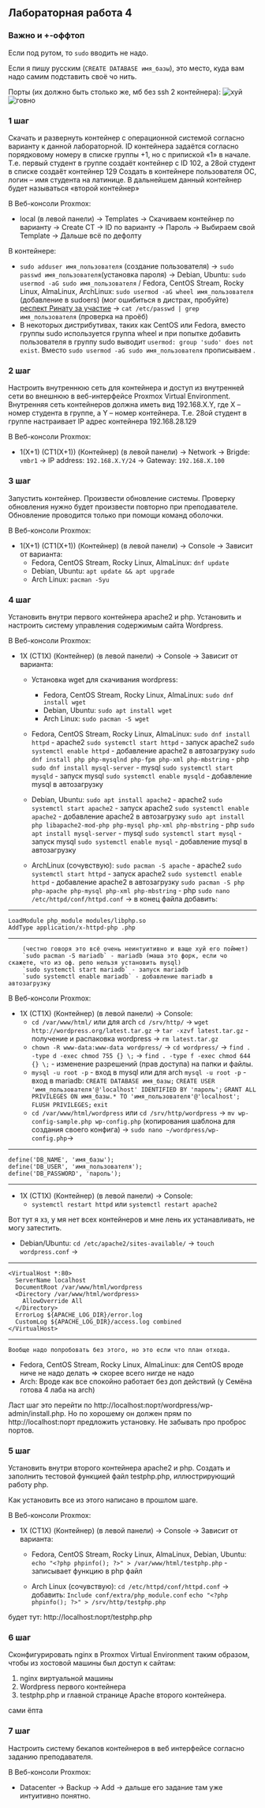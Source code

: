 ## Лабораторная работа 4

### Важно и +-оффтоп

Если под рутом, то `sudo` вводить не надо.

Если я пишу русским (`CREATE DATABASE имя_базы`), это место, куда вам надо самим подставить своё чо нить.

Порты (их должно быть столько же, мб без ssh 2 контейнера):
![хуй](https://github.com/vasmaae/SSPR/blob/main/img/Pasted%20image%2020241125231339.png)
![говно](https://github.com/vasmaae/SSPR/blob/main/img/Pasted%20image%2020241125231740.png)

### 1 шаг

Скачать и развернуть контейнер с операционной системой согласно варианту к данной лабораторной. ID контейнера задаётся согласно порядковому номеру в списке группы +1, но с припиской «1» в начале. Т.е. первый студент в группе создаёт контейнер с ID 102, а 28ой студент в списке создаёт контейнер 129 Создать в контейнере пользователя ОС, логин – имя студента на латинице. В дальнейшем данный контейнер будет называться «второй контейнер»

В Веб-консоли Proxmox: 
- local (в левой панели) -> Templates -> Скачиваем контейнер по варианту -> Create CT -> ID по варианту -> Пароль -> Выбираем свой Template -> Дальше всё по дефолту

В контейнере:
- `sudo adduser имя_пользователя` (создание пользователя) -> `sudo passwd имя_пользователя`(установка пароля) -> Debian, Ubuntu: `sudo usermod -aG sudo имя_пользователя` / Fedora, CentOS Stream, Rocky Linux, AlmaLinux, ArchLinux: `sudo usermod -aG wheel имя_пользователя` (добавление в sudoers) (мог ошибиться в дистрах, пробуйте) [респект Ринату за участие](https://github.com/pnevmoslon1) -> `cat /etc/passwd | grep имя_пользователя` (проверка на проёб)
-  В некоторых дистрибутивах, таких как CentOS или Fedora, вместо группы sudo используется группа wheel и при попытке добавить пользователя в группу sudo выводит `usermod: group 'sudo' does not exist`. Вместо `sudo usermod -aG sudo имя_пользователя` прописываем .

### 2 шаг

Настроить внутреннюю сеть для контейнера и доступ из внутренней сети во внешнюю в веб-интерфейсе Proxmox Virtual Environment. Внутренняя сеть контейнеров должна иметь вид 192.168.X.Y, где X – номер студента в группе, а Y – номер контейнера. Т.е. 28ой студент в группе настраивает IP адрес контейнера 192.168.28.129

В Веб-консоли Proxmox:
- 1(X+1) (CT1(X+1)) (Контейнер) (в левой панели) -> Network -> Brigde: `vmbr1` -> IP address: `192.168.X.Y/24` -> Gateway: `192.168.X.100`

### 3 шаг 

Запустить контейнер. Произвести обновление системы. Проверку обновления нужно будет произвести повторно при преподавателе. Обновление проводится только при помощи команд оболочки.

В Веб-консоли Proxmox: 
- 1(X+1) (CT1(X+1)) (Контейнер) (в левой панели) -> Console -> Зависит от варианта:
	- Fedora, CentOS Stream, Rocky Linux, AlmaLinux: `dnf update`
	- Debian, Ubuntu: `apt update && apt upgrade`
	- Arch Linux: `pacman -Syu`

### 4 шаг

Установить внутри первого контейнера apache2 и php. Установить и настроить систему управления содержимым сайта Wordpress.

В Веб-консоли Proxmox: 
- 1X (CT1X) (Контейнер) (в левой панели) -> Console -> Зависит от варианта:
	- Установка wget для скачивания wordpress:
		- Fedora, CentOS Stream, Rocky Linux, AlmaLinux: `sudo dnf install wget`
		- Debian, Ubuntu: `sudo apt install wget`
		- Arch Linux: `sudo pacman -S wget`
		
	- Fedora, CentOS Stream, Rocky Linux, AlmaLinux:
		`sudo dnf install httpd` - apache2
		`sudo systemctl start httpd` - запуск apache2
		`sudo systemctl enable httpd` - добавление apache2 в автозагрузку
		`sudo dnf install php php-mysqlnd php-fpm php-xml php-mbstring` - php
		`sudo dnf install mysql-server` - mysql
		`sudo systemctl start mysqld` - запуск mysql
		`sudo systemctl enable mysqld` - добавление mysql в автозагрузку
		
	- Debian, Ubuntu:
		`sudo apt install apache2` - apache2
		`sudo systemctl start apache2` - запуск apache2
		`sudo systemctl enable apache2` - добавление apache2 в автозагрузку
		`sudo apt install php libapache2-mod-php php-mysql php-xml php-mbstring` - php
		`sudo apt install mysql-server` - mysql
		`sudo systemctl start mysql` - запуск mysql
		`sudo systemctl enable mysql` - добавление mysql в автозагрузку
		
	- ArchLinux (сочувствую):
		`sudo pacman -S apache` - apache2
		`sudo systemctl start httpd` - запуск apache2
		`sudo systemctl enable httpd` - добавление apache2 в автозагрузку
		`sudo pacman -S php php-apache php-mysql php-xml php-mbstring` - php
		`sudo nano /etc/httpd/conf/httpd.conf` -> в конец файла добавить: 
---
```
LoadModule php_module modules/libphp.so
AddType application/x-httpd-php .php
```
---
		(честно говоря это всё очень неинтуитивно и ваще хуй его поймет)
		`sudo pacman -S mariadb` - mariadb (маша это форк, если чо скажете, что из оф. репо нельзя установить mysql)
		`sudo systemctl start mariadb` - запуск mariadb
		`sudo systemctl enable mariadb` - добавление mariadb в автозагрузку

В Веб-консоли Proxmox: 
- 1X (CT1X) (Контейнер) (в левой панели) -> Console:
	- `cd /var/www/html/` или для arch `cd /srv/http/` -> `wget http://wordpress.org/latest.tar.gz` -> `tar -xzvf latest.tar.gz` - получение и распаковка wordpress -> `rm latest.tar.gz`
	- `chown -R www-data:www-data wordpress/` -> `cd wordpress/` -> `find . -type d -exec chmod 755 {} \;` -> `find . -type f -exec chmod 644 {} \;` - изменение разрешений (прав доступа) на папки и файлы.
	- `mysql -u root -p` - вход в mysql или для arch `mysql -u root -p` - вход в mariadb:
		`CREATE DATABASE имя_базы;`
		`CREATE USER 'имя_пользователя'@'localhost' IDENTIFIED BY 'пароль';`
		`GRANT ALL PRIVILEGES ON имя_базы.* TO 'имя_пользователя'@'localhost';`
		`FLUSH PRIVILEGES;`
		`exit`
	- `cd /var/www/html/wordpress` или `cd /srv/http/wordpress` -> `mv wp-config-sample.php wp-config.php` (копирования шаблона  для создания своего конфига) -> `sudo nano ~/wordpress/wp-config.php`->
---
```
define('DB_NAME', 'имя_базы');
define('DB_USER', 'имя_пользователя');
define('DB_PASSWORD', 'пароль');
```
---
- 1X (CT1X) (Контейнер) (в левой панели) -> Console:
	- `systemctl restart httpd` или `systemctl restart apache2`

Вот тут я хз, у мя нет всех контейнеров и мне лень их устанавливать, не могу затестить.
- Debian/Ubuntu:
	`cd /etc/apache2/sites-available/` -> `touch wordpress.conf` ->
---
```
<VirtualHost *:80>
  ServerName localhost
  DocumentRoot /var/www/html/wordpress
  <Directory /var/www/html/wordpress>
    AllowOverride All
  </Directory>
  ErrorLog ${APACHE_LOG_DIR}/error.log
  CustomLog ${APACHE_LOG_DIR}/access.log combined
</VirtualHost>
```
---
	Вообще надо попробовать без этого, но это если что план отхода.
- Fedora, CentOS Stream, Rocky Linux, AlmaLinux:
  для CentOS вроде ниче не надо делать => скорее всего нигде не надо
- Arch:
  Вроде как все спокойно работает без доп действий (у Семёна готова 4 лаба на arch)

Ласт шаг это перейти по http://localhost:порт/wordpress/wp-admin/install.php. Но по хорошему он должен прям по http://localhost:порт предложить установку. Не забывать про проброс портов.
### 5 шаг

Установить внутри второго контейнера apache2 и php. Создать и заполнить тестовой функцией файл testphp.php, иллюстрирующий работу php.

Как установить все из этого написано в прошлом шаге. 

В Веб-консоли Proxmox: 
- 1X (CT1X) (Контейнер) (в левой панели) -> Console -> Зависит от варианта:
	- Fedora, CentOS Stream, Rocky Linux, AlmaLinux, Debian, Ubuntu:
		`echo "<?php phpinfo(); ?>" > /var/www/html/testphp.php` - записывает функцию в php файл
		
	- Arch Linux (сочувствую):
		`cd /etc/httpd/conf/httpd.conf` -> добавить: `Include conf/extra/php_module.conf`
		`echo "<?php phpinfo(); ?>" > /srv/http/testphp.php`


будет тут: http://localhost:порт/testphp.php

### 6 шаг

Сконфигурировать nginx в Proxmox Virtual Environment таким образом, чтобы из хостовой машины был доступ к сайтам:
1. nginx виртуальной машины
2. Wordpress первого контейнера
3. testphp.php и главной странице Apache второго контейнера.

сами ёпта

### 7 шаг

Настроить систему бекапов контейнеров в веб интерфейсе согласно заданию преподавателя.

В Веб-консоли Proxmox: 
- Datacenter -> Backup -> Add -> дальше его задание там уже интуитивно понятно.
